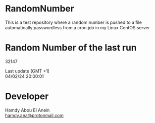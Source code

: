 # RandomNumber    
This is a test repository where a random number is pushed to a file automatically passwordless from a cron job in my Linux CentOS server    
# Random Number of the last run   
32147
      
Last update (GMT +1)    
04/02/24 20:00:01
# Developer    
Hamdy Abou El Anein   
hamdy.aea@protonmail.com
